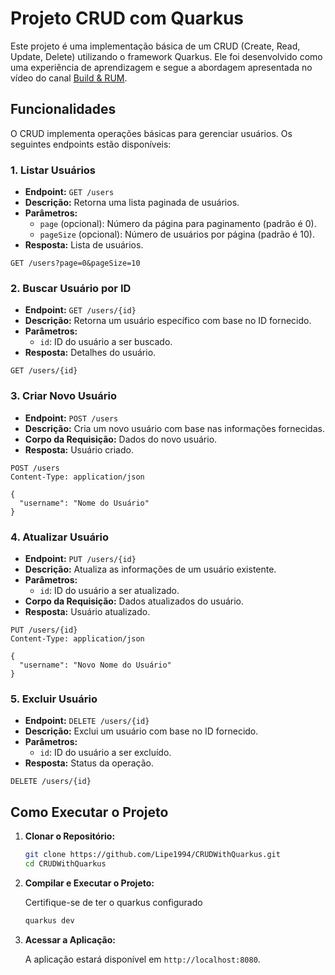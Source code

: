 # Projeto CRUD com Quarkus

Este projeto é uma implementação básica de um CRUD (Create, Read, Update, Delete) utilizando o framework Quarkus. Ele foi desenvolvido como uma experiência de aprendizagem e segue a abordagem apresentada no vídeo do canal [Build & RUM](https://www.youtube.com/watch?v=osGxaQ8ekTE).

## Funcionalidades

O CRUD implementa operações básicas para gerenciar usuários. Os seguintes endpoints estão disponíveis:

### 1. Listar Usuários

- **Endpoint:** `GET /users`
- **Descrição:** Retorna uma lista paginada de usuários.
- **Parâmetros:**
    - `page` (opcional): Número da página para paginamento (padrão é 0).
    - `pageSize` (opcional): Número de usuários por página (padrão é 10).
- **Resposta:** Lista de usuários.

```http
GET /users?page=0&pageSize=10
```

### 2. Buscar Usuário por ID

- **Endpoint:** `GET /users/{id}`
- **Descrição:** Retorna um usuário específico com base no ID fornecido.
- **Parâmetros:**
    - `id`: ID do usuário a ser buscado.
- **Resposta:** Detalhes do usuário.

```http
GET /users/{id}
```

### 3. Criar Novo Usuário

- **Endpoint:** `POST /users`
- **Descrição:** Cria um novo usuário com base nas informações fornecidas.
- **Corpo da Requisição:** Dados do novo usuário.
- **Resposta:** Usuário criado.

```http
POST /users
Content-Type: application/json

{
  "username": "Nome do Usuário"
}
```

### 4. Atualizar Usuário

- **Endpoint:** `PUT /users/{id}`
- **Descrição:** Atualiza as informações de um usuário existente.
- **Parâmetros:**
    - `id`: ID do usuário a ser atualizado.
- **Corpo da Requisição:** Dados atualizados do usuário.
- **Resposta:** Usuário atualizado.

```http
PUT /users/{id}
Content-Type: application/json

{
  "username": "Novo Nome do Usuário"
}
```

### 5. Excluir Usuário

- **Endpoint:** `DELETE /users/{id}`
- **Descrição:** Exclui um usuário com base no ID fornecido.
- **Parâmetros:**
    - `id`: ID do usuário a ser excluído.
- **Resposta:** Status da operação.

```http
DELETE /users/{id}
```

## Como Executar o Projeto

1. **Clonar o Repositório:**

   ```bash
   git clone https://github.com/Lipe1994/CRUDWithQuarkus.git
   cd CRUDWithQuarkus
   ```

2. **Compilar e Executar o Projeto:**

   Certifique-se de ter o quarkus configurado

   ```bash
   quarkus dev
   ```

3. **Acessar a Aplicação:**

   A aplicação estará disponível em `http://localhost:8080`.